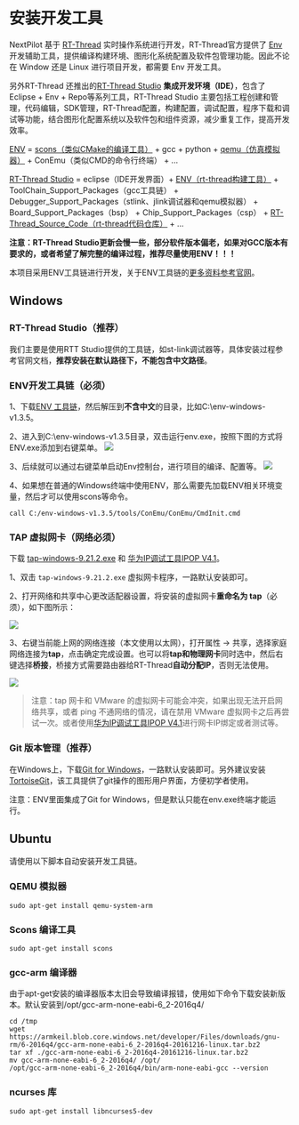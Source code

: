# 安装开发工具

NextPilot 基于 [RT-Thread](https://www.rt-thread.org/) 实时操作系统进行开发，RT-Thread官方提供了 [Env](https://www.rt-thread.org/document/site/#/development-tools/env/env) 开发辅助工具，提供编译构建环境、图形化系统配置及软件包管理功能。因此不论在 Window 还是 Linux 进行项目开发，都需要 Env 开发工具。

另外RT-Thread 还推出的[RT-Thread Studio](https://www.rt-thread.org/document/site/#/development-tools/rtthread-studio/um/studio-user-begin) **集成开发环境（IDE）**，包含了 Eclipse + Env + Repo等系列工具，RT-Thread Studio 主要包括工程创建和管理，代码编辑，SDK管理，RT-Thread配置，构建配置，调试配置，程序下载和调试等功能，结合图形化配置系统以及软件包和组件资源，减少重复工作，提高开发效率。

[ENV](https://www.rt-thread.org/document/site/#/development-tools/env/env) = [scons（类似CMake的编译工具）](https://scons.org/) + gcc + python + [qemu（仿真模拟器）](https://www.qemu.org/) + ConEmu（类似CMD的命令行终端） + ...

[RT-Thread Studio](https://www.rt-thread.org/document/site/#/development-tools/rtthread-studio/um/studio-user-begin) = eclipse（IDE开发界面）+
[ENV（rt-thread构建工具）](https://www.rt-thread.org/document/site/#/development-tools/env/env) +
ToolChain_Support_Packages（gcc工具链） +
Debugger_Support_Packages（stlink、jlink调试器和qemu模拟器）  +
Board_Support_Packages（bsp） +
Chip_Support_Packages（csp） +
[RT-Thread_Source_Code（rt-thread代码仓库）](https://github.com/rt-thread/rt-thread.git) + ...


**注意：RT-Thread Studio更新会慢一些，部分软件版本偏老，如果对GCC版本有要求的，或者希望了解完整的编译过程，推荐尽量使用ENV！！！**

本项目采用ENV工具链进行开发，关于ENV工具链的[更多资料参考官网](../Z.%E9%99%84%E5%BD%95/X.%E5%BC%80%E5%8F%91%E5%B7%A5%E5%85%B7/env.md)。

## Windows

### RT-Thread Studio（推荐）

我们主要是使用RTT Studio提供的工具链，如st-link调试器等，具体安装过程参考官网文档，**推荐安装在默认路径下，不能包含中文路径**。

### ENV开发工具链（必须）
1、下载[ENV 工具链](https://www.rt-thread.org/download.html#download-rt-thread-env-tool)，然后解压到**不含中文**的目录，比如C:\env-windows-v1.3.5。

2、进入到C:\env-windows-v1.3.5目录，双击运行env.exe，按照下图的方式将ENV.exe添加到右键菜单。
![](./image/Add_Env_To_Right-click_Menu.png)

3、后续就可以通过右键菜单启动Env控制台，进行项目的编译、配置等。
![](./image/env-console.png)

4、如果想在普通的Windows终端中使用ENV，那么需要先加载ENV相关环境变量，然后才可以使用scons等命令。
```
call C:/env-windows-v1.3.5/tools/ConEmu/ConEmu/CmdInit.cmd
```
### TAP 虚拟网卡（网络必须）

下载 [tap-windows-9.21.2.exe](https://pan.baidu.com/s/1h2BmdL9myK6S0g8TlfSW0g) 和 [华为IP调试工具IPOP V4.1](http://www.xdowns.com/soft/524006.html)。


1、双击 `tap-windows-9.21.2.exe` 虚拟网卡程序，一路默认安装即可。

2、打开网络和共享中心更改适配器设置，将安装的虚拟网卡**重命名为 tap**（必须），如下图所示：

![](./image/tap_rename.png)

3、右键当前能上网的网络连接（本文使用以太网），打开属性 -> 共享，选择家庭网络连接为**tap**，点击确定完成设置。也可以将**tap和物理网卡**同时选中，然后右键选择**桥接**，桥接方式需要路由器给RT-Thread**自动分配IP**，否则无法使用。

![](./image/tap_share_internet.png)

> 注意：tap 网卡和 VMware 的虚拟网卡可能会冲突，如果出现无法开启网络共享，或者 ping 不通网络的情况，请在禁用 VMware 虚拟网卡之后再尝试一次。或者使用[华为IP调试工具IPOP V4.1](http://www.xdowns.com/soft/524006.html)进行网卡IP绑定或者测试等。

### Git 版本管理（推荐）

在Windows上，下载[Git for Windows](https://gitforwindows.org/)，一路默认安装即可。另外建议安装[TortoiseGit](https://tortoisegit.org/)，该工具提供了git操作的图形用户界面，方便初学者使用。

注意：ENV里面集成了Git for Windows，但是默认只能在env.exe终端才能运行。


## Ubuntu

请使用以下脚本自动安装开发工具链。

### QEMU 模拟器
```shell
sudo apt-get install qemu-system-arm
```

### Scons 编译工具
```shell
sudo apt-get install scons
```

### gcc-arm 编译器

由于apt-get安装的编译器版本太旧会导致编译报错，使用如下命令下载安装新版本。默认安装到/opt/gcc-arm-none-eabi-6_2-2016q4/
```shell
cd /tmp
wget https://armkeil.blob.core.windows.net/developer/Files/downloads/gnu-rm/6-2016q4/gcc-arm-none-eabi-6_2-2016q4-20161216-linux.tar.bz2
tar xf ./gcc-arm-none-eabi-6_2-2016q4-20161216-linux.tar.bz2
mv gcc-arm-none-eabi-6_2-2016q4/ /opt/
/opt/gcc-arm-none-eabi-6_2-2016q4/bin/arm-none-eabi-gcc --version
```

### ncurses 库
```shell
sudo apt-get install libncurses5-dev
```
